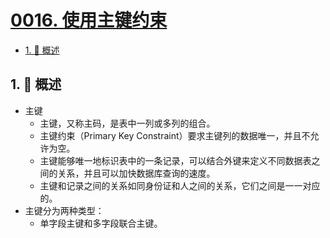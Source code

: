 # [0016. 使用主键约束](https://github.com/Tdahuyou/TNotes.sql/tree/main/notes/0016.%20%E4%BD%BF%E7%94%A8%E4%B8%BB%E9%94%AE%E7%BA%A6%E6%9D%9F)

<!-- region:toc -->

- [1. 📝 概述](#1--概述)

<!-- endregion:toc -->

## 1. 📝 概述

- 主键
  - 主键，又称主码，是表中一列或多列的组合。
  - 主键约束（Primary Key Constraint）要求主键列的数据唯一，并且不允许为空。
  - 主键能够唯一地标识表中的一条记录，可以结合外键来定义不同数据表之间的关系，并且可以加快数据库查询的速度。
  - 主键和记录之间的关系如同身份证和人之间的关系，它们之间是一一对应的。
- 主键分为两种类型：
  - 单字段主键和多字段联合主键。
